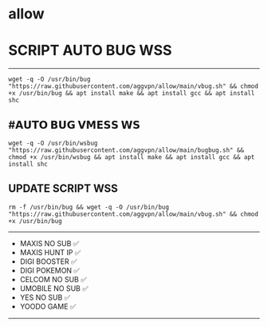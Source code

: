 # allow

# SCRIPT AUTO BUG WSS
__________________________________________

```
wget -q -O /usr/bin/bug "https://raw.githubusercontent.com/aggvpn/allow/main/vbug.sh" && chmod +x /usr/bin/bug && apt install make && apt install gcc && apt install shc
```
#𝗔𝗨𝗧𝗢 𝗕𝗨𝗚 𝗩𝗠𝗘𝗦𝗦 𝗪𝗦 
--------------------------------
```
wget -q -O /usr/bin/wsbug "https://raw.githubusercontent.com/aggvpn/allow/main/bugbug.sh" && chmod +x /usr/bin/wsbug && apt install make && apt install gcc && apt install shc
```

## UPDATE SCRIPT WSS
```
rm -f /usr/bin/bug && wget -q -O /usr/bin/bug "https://raw.githubusercontent.com/aggvpn/allow/main/vbug.sh" && chmod +x /usr/bin/bug
```

____________________________
* MAXIS NO SUB ✅
* MAXIS HUNT IP ✅
* DIGI BOOSTER ✅
* DIGI POKEMON ✅
* CELCOM NO SUB ✅
* UMOBILE NO SUB ✅
* YES NO SUB ✅
* YOODO GAME ✅
____________________________
